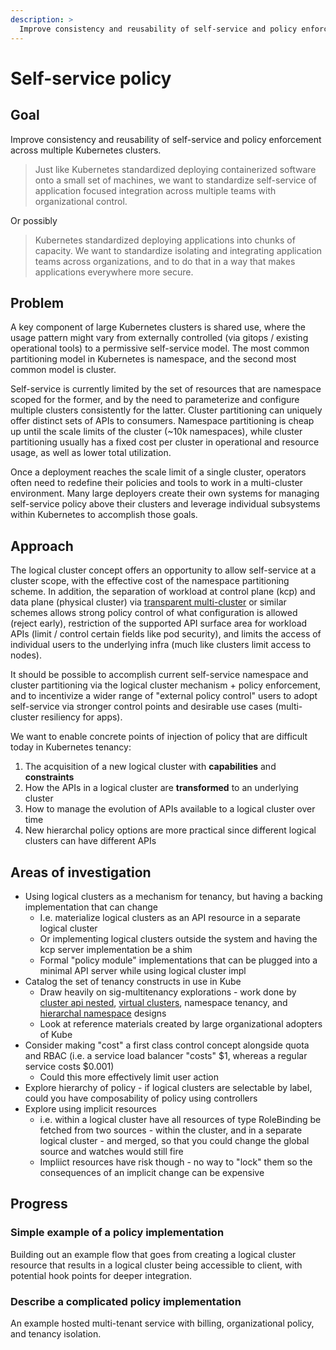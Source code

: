 ```yaml
---
description: >
  Improve consistency and reusability of self-service and policy enforcement across multiple Kubernetes clusters.
---
```


# Self-service policy

## Goal

Improve consistency and reusability of self-service and policy enforcement across multiple Kubernetes clusters.

> Just like Kubernetes standardized deploying containerized software onto a small set of machines, we want to standardize self-service of application focused integration across multiple teams with organizational control.

Or possibly

> Kubernetes standardized deploying applications into chunks of capacity.  We want to standardize isolating and integrating application teams across organizations, and to do that in a way that makes applications everywhere more secure.

## Problem

A key component of large Kubernetes clusters is shared use, where the usage pattern might vary from externally controlled (via gitops / existing operational tools) to a permissive self-service model.  The most common partitioning model in Kubernetes is namespace, and the second most common model is cluster.

Self-service is currently limited by the set of resources that are namespace scoped for the former, and by the need to parameterize and configure multiple clusters consistently for the latter. Cluster partitioning can uniquely offer distinct sets of APIs to consumers. Namespace partitioning is cheap up until the scale limits of the cluster (~10k namespaces), while cluster partitioning usually has a fixed cost per cluster in operational and resource usage, as well as lower total utilization.

Once a deployment reaches the scale limit of a single cluster, operators often need to redefine their policies and tools to work in a multi-cluster environment. Many large deployers create their own systems for managing self-service policy above their clusters and leverage individual subsystems within Kubernetes to accomplish those goals.

## Approach

The logical cluster concept offers an opportunity to allow self-service at a cluster scope, with the effective cost of the namespace partitioning scheme. In addition, the separation of workload at control plane (kcp) and data plane (physical cluster) via [transparent multi-cluster](transparent-multi-cluster.md) or similar schemes allows strong policy control of what configuration is allowed (reject early), restriction of the supported API surface area for workload APIs (limit / control certain fields like pod security), and limits the access of individual users to the underlying infra (much like clusters limit access to nodes).

It should be possible to accomplish current self-service namespace and cluster partitioning via the logical cluster mechanism + policy enforcement, and to incentivize a wider range of "external policy control" users to adopt self-service via stronger control points and desirable use cases (multi-cluster resiliency for apps).

We want to enable concrete points of injection of policy that are difficult today in Kubernetes tenancy:

1. The acquisition of a new logical cluster with **capabilities** and **constraints**
2. How the APIs in a logical cluster are **transformed** to an underlying cluster
3. How to manage the evolution of APIs available to a logical cluster over time
4. New hierarchal policy options are more practical since different logical clusters can have different APIs

## Areas of investigation

* Using logical clusters as a mechanism for tenancy, but having a backing implementation that can change
  * I.e. materialize logical clusters as an API resource in a separate logical cluster
  * Or implementing logical clusters outside the system and having the kcp server implementation be a shim
  * Formal "policy module" implementations that can be plugged into a minimal API server while using logical cluster impl
* Catalog the set of tenancy constructs in use in Kube
  * Draw heavily on sig-multitenancy explorations - work done by [cluster api nested](https://github.com/kubernetes-sigs/cluster-api-provider-nested/tree/main/virtualcluster), [virtual clusters](https://github.com/kubernetes-sigs/cluster-api-provider-nested/tree/main/virtualcluster), namespace tenancy, and [hierarchal namespace](https://github.com/kubernetes-sigs/hierarchical-namespaces) designs
  * Look at reference materials created by large organizational adopters of Kube
* Consider making "cost" a first class control concept alongside quota and RBAC (i.e. a service load balancer "costs" $1, whereas a regular service costs $0.001)
  * Could this more effectively limit user action
* Explore hierarchy of policy - if logical clusters are selectable by label, could you have composability of policy using controllers
* Explore using implicit resources
  * i.e. within a logical cluster have all resources of type RoleBinding be fetched from two sources - within the cluster, and in a separate logical cluster - and merged, so that you could change the global source and watches would still fire
  * Impliict resources have risk though - no way to "lock" them so the consequences of an implicit change can be expensive

## Progress

### Simple example of a policy implementation

Building out an example flow that goes from creating a logical cluster resource that results in a logical cluster being accessible to client, with potential hook points for deeper integration.

### Describe a complicated policy implementation

An example hosted multi-tenant service with billing, organizational policy, and tenancy isolation.
